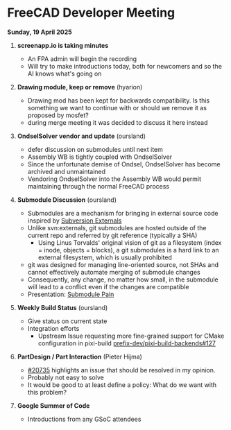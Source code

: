 # FreeCAD Developer Meeting

**Sunday, 19 April 2025**

1. **screenapp.io is taking minutes**
   - An FPA admin will begin the recording
   - Will try to make introductions today, both for newcomers and so the AI knows what's going on

2. **Drawing module, keep or remove** (hyarion)
   - Drawing mod has been kept for backwards compatibility. Is this something we want to continue with or should we remove it as proposed by mosfet?
   - during merge meeting it was decided to discuss it here instead

3. **OndselSolver vendor and update** (oursland)
   - defer discussion on submodules until next item
   - Assembly WB is tightly coupled with OndselSolver
   - Since the unfortunate demise of Ondsel, OndselSolver has become archived and unmaintained
   - Vendoring OndselSolver into the Assembly WB would permit maintaining through the normal FreeCAD process

4. **Submodule Discussion** (oursland)
   - Submodules are a mechanism for bringing in external source code inspired by [Subversion Externals](https://svnbook.red-bean.com/en/1.7/svn.advanced.externals.html)
   - Unlike svn:externals, git submodules are hosted outside of the current repo and referred by git reference (typically a SHA)
      - Using Linus Torvalds' original vision of git as a filesystem (index = inode, objects = blocks), a git submodules is a hard link to an external filesystem, which is usually prohibited
   - git was designed for managing line-oriented source, not SHAs and cannot effectively automate merging of submodule changes
   - Consequently, any change, no matter how small, in the submodule will lead to a conflict even if the changes are compatible
   - Presentation: [Submodule Pain](https://github.com/oursland/submodule-pain/blob/master/Submodule%20Pain.pdf)

5. **Weekly Build Status** (oursland)
   - Give status on current state
   - Integration efforts
      - Upstream Issue requesting more fine-grained support for CMake configuration in pixi-build [prefix-dev/pixi-build-backends#127](https://github.com/prefix-dev/pixi-build-backends/issues/127)

6. **PartDesign / Part Interaction** (Pieter Hijma)
   - [#20735](https://github.com/FreeCAD/FreeCAD/issues/20735) highlights an issue that should be resolved in my opinion.
   - Probably not easy to solve
   - It would be good to at least define a policy: What do we want with this problem?
7. **Google Summer of Code** 
   - Introductions from any GSoC attendees
